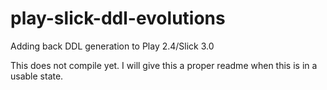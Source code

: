 # play-slick-ddl-evolutions
Adding back DDL generation to Play 2.4/Slick 3.0

This does not compile yet. I will give this a proper readme when this is in a usable state.
